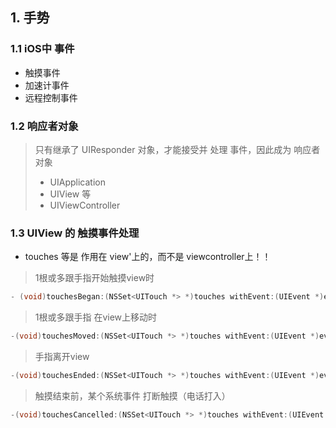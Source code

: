 ## 1. 手势

### 1.1 iOS中 事件

- 触摸事件
- 加速计事件
- 远程控制事件

### 1.2 响应者对象

> 只有继承了 UIResponder 对象，才能接受并 处理 事件，因此成为 响应者 对象
>
> - UIApplication
> - UIView 等
> - UIViewController

### 1.3 UIView  的 触摸事件处理

- touches 等是 作用在 view'上的，而不是 viewcontroller上！！

> 1根或多跟手指开始触摸view时

```objective-c
- (void)touchesBegan:(NSSet<UITouch *> *)touches withEvent:(UIEvent *)event;
```

> 1根或多跟手指 在view上移动时

```objective-c
-(void)touchesMoved:(NSSet<UITouch *> *)touches withEvent:(UIEvent *)event;
```

> 手指离开view

```objective-c
-(void)touchesEnded:(NSSet<UITouch *> *)touches withEvent:(UIEvent *)event;
```

> 触摸结束前，某个系统事件 打断触摸（电话打入）

```objective-c
-(void)touchesCancelled:(NSSet<UITouch *> *)touches withEvent:(UIEvent *)event;
```

